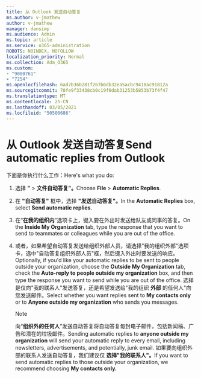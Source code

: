 ```yaml
---
title: 从 Outlook 发送自动答复
ms.author: v-jmathew
author: v-jmathew
manager: dansimp
ms.audience: Admin
ms.topic: article
ms.service: o365-administration
ROBOTS: NOINDEX, NOFOLLOW
localization_priority: Normal
ms.collection: Adm_O365
ms.custom:
- "9000761"
- "7254"
ms.openlocfilehash: 6ad7b36b281f267b6db32ea5acbc9418ac91812a
ms.sourcegitcommit: 78fe9f33438cb0c19f0dab31253b5853b73f4f47
ms.translationtype: MT
ms.contentlocale: zh-CN
ms.lasthandoff: 03/05/2021
ms.locfileid: "50500686"
---
```

# <a name="send-automatic-replies-from-outlook"></a><span data-ttu-id="b69d5-102">从 Outlook 发送自动答复</span><span class="sxs-lookup"><span data-stu-id="b69d5-102">Send automatic replies from Outlook</span></span>

<span data-ttu-id="b69d5-103">下面是你执行什么工作：</span><span class="sxs-lookup"><span data-stu-id="b69d5-103">Here's what you do:</span></span>

1. <span data-ttu-id="b69d5-104">选择 **"**  >  **文件自动答复"。**</span><span class="sxs-lookup"><span data-stu-id="b69d5-104">Choose **File** > **Automatic Replies**.</span></span>
2. <span data-ttu-id="b69d5-105">在 **"自动答复"** 框中，选择 **"发送自动答复"。**</span><span class="sxs-lookup"><span data-stu-id="b69d5-105">In the **Automatic Replies** box, select **Send automatic replies**.</span></span>
3. <span data-ttu-id="b69d5-106">在“**在我的组织内**”选项卡上，键入要在外出时发送给队友或同事的答复。</span><span class="sxs-lookup"><span data-stu-id="b69d5-106">On the **Inside My Organization** tab, type the response that you want to send to teammates or colleagues while you are out of the office.</span></span>
4. <span data-ttu-id="b69d5-107">或者，如果希望自动答复发送给组织外部人员，请选择"我的组织外部"选项卡，选中"自动答复组织外部人员"框，然后键入外出时要发送的响应。</span><span class="sxs-lookup"><span data-stu-id="b69d5-107">Optionally, if you'd like your automatic replies to be sent to people outside your organization, choose the **Outside My Organization** tab, check the **Auto-reply to people outside my organization** box, and then type the response you want to send while you are out of the office.</span></span> <span data-ttu-id="b69d5-108">选择是仅向"我的联系人"发送答复，还是希望发送给"我的组织 **外部** 的任何人"向您发送邮件。</span><span class="sxs-lookup"><span data-stu-id="b69d5-108">Select whether you want replies sent to **My contacts only** or to **Anyone outside my organization** who sends you messages.</span></span>

    > [!NOTE]
    > <span data-ttu-id="b69d5-109">向“**组织外的任何人**”发送自动答复将自动答复每封电子邮件，包括新闻稿、广告和潜在的垃圾邮件。</span><span class="sxs-lookup"><span data-stu-id="b69d5-109">Sending automatic replies to **anyone outside my organization** will send your automatic reply to every email, including newsletters, advertisements, and potentially, junk email.</span></span> <span data-ttu-id="b69d5-110">如果要向组织外部的联系人发送自动答复，我们建议仅 **选择"我的联系人"。**</span><span class="sxs-lookup"><span data-stu-id="b69d5-110">If you want to send automatic replies to those outside your organization, we recommend choosing **My contacts only.**</span></span>
